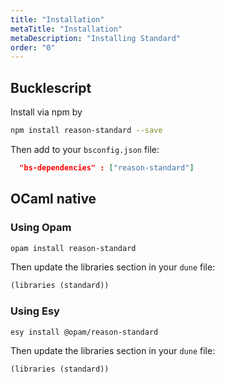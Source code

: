 ```yaml
---
title: "Installation"
metaTitle: "Installation"
metaDescription: "Installing Standard"
order: "0"
---
```


## Bucklescript

Install via npm by

```sh 11
npm install reason-standard --save
```

Then add to your `bsconfig.json` file:

```json
  "bs-dependencies" : ["reason-standard"]
```

## OCaml native

### Using Opam

```sh
opam install reason-standard
```

Then update the libraries section in your `dune` file:

```clj
(libraries (standard))
```

### Using Esy

```sh
esy install @opam/reason-standard
```

Then update the libraries section in your `dune` file:

```clj
(libraries (standard))
```
